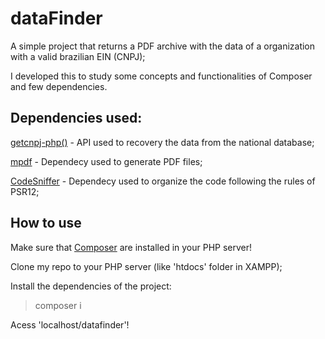 # dataFinder
A simple project that returns a PDF archive with the data of a organization with a valid brazilian EIN (CNPJ);

I developed this to study some concepts and functionalities of Composer and few dependencies.

## Dependencies used:
[getcnpj-php()](https://github.com/aka-sacci/getcnpj-php) - API used to recovery the data from the national database;

[mpdf](https://github.com/mpdf/mpdf) - Dependecy used to generate PDF files;

[CodeSniffer](https://github.com/squizlabs/PHP_CodeSniffer) - Dependecy used to organize the code following the rules of PSR12;

## How to use

Make sure that [Composer](https://github.com/composer/composer) are installed in your PHP server!

Clone my repo to your PHP server (like 'htdocs' folder in XAMPP);

Install the dependencies of the project:
>composer i

Acess 'localhost/datafinder'!

